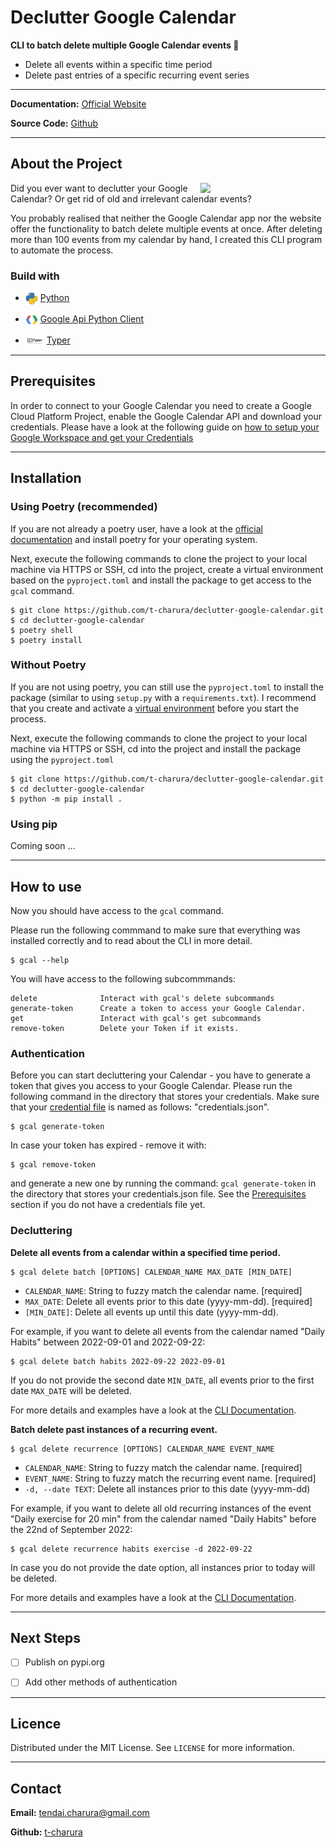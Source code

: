 # Declutter Google Calendar


**CLI to batch delete multiple Google Calendar events 📆**

* Delete all events within a specific time period
* Delete past entries of a specific recurring event series 

---

**Documentation:** [Official Website](https://t-charura.github.io/declutter-google-calendar/)

**Source Code:** [Github](https://github.com/t-charura/declutter-google-calendar)

---

## About the Project

<img style="float: right;" src="img/readme/declutter.jpg" width="200">

Did you ever want to declutter your Google Calendar? Or get rid of old and irrelevant calendar events?

You probably realised that neither the Google Calendar app nor the website offer the functionality to batch delete multiple events at once. After deleting more than 100 events from my calendar by hand, I created this CLI program to automate the process. 


### Build with
* <img src="img/readme/python.png" width="20" style="vertical-align:middle"> [Python](https://www.python.org/) 

* <img src="img/readme/google.png" width="20" style="vertical-align:middle"> [Google Api Python Client](https://github.com/googleapis/google-api-python-client)

* <img src="img/readme/typer.png" width="30" style="vertical-align:middle"> [Typer](https://github.com/tiangolo/typer)

---

## Prerequisites

In order to connect to your Google Calendar you need to create a Google Cloud Platform Project, enable the Google Calendar API and download your credentials. Please have a look at the following guide on [how to setup your Google Workspace and get your Credentials](google_workspace_setup.md)

---

## Installation

### Using **Poetry** (recommended)

If you are not already a poetry user, have a look at the [official documentation](https://python-poetry.org/docs/) and install poetry for your operating system.

Next, execute the following commands to clone the project to your local machine via HTTPS or SSH, cd into the project, create a virtual environment based on the `pyproject.toml` and install the package to get access to the `gcal` command.

```console
$ git clone https://github.com/t-charura/declutter-google-calendar.git
$ cd declutter-google-calendar
$ poetry shell
$ poetry install
```

### Without **Poetry**

If you are not using poetry, you can still use the `pyproject.toml` to install the package (similar to using `setup.py` with a `requirements.txt`). I recommend that you create and activate a [virtual environment](https://docs.python.org/3/library/venv.html#creating-virtual-environments) before you start the process.

Next, execute the following commands to clone the project to your local machine via HTTPS or SSH, cd into the project and install the package using the `pyproject.toml`

```console
$ git clone https://github.com/t-charura/declutter-google-calendar.git
$ cd declutter-google-calendar
$ python -m pip install .
```

### Using **pip**
Coming soon ... 

---

## How to use

Now you should have access to the `gcal` command. 

Please run the following commmand to make sure that everything was installed correctly and to read about the CLI in more detail.

```console
$ gcal --help 
``` 
You will have access to the following subcommmands:

    delete              Interact with gcal's delete subcommands
    generate-token      Create a token to access your Google Calendar.
    get                 Interact with gcal's get subcommands
    remove-token        Delete your Token if it exists.

### Authentication

Before you can start decluttering your Calendar - you have to generate a token that gives you access to your Google Calendar. 
Please run the following command in the directory that stores your credentials. Make sure that your [credential file](#prerequisites) is named as follows: "credentials.json".

```console
$ gcal generate-token
```
In case your token has expired - remove it with:
```console
$ gcal remove-token
```
and generate a new one by running the command: `gcal generate-token` in the directory that stores your credentials.json file. See the [Prerequisites](#prerequisites) section if you do not have a credentials file yet.


### Decluttering


**Delete all events from a calendar within a specified time period.**
``` console
$ gcal delete batch [OPTIONS] CALENDAR_NAME MAX_DATE [MIN_DATE]
```
* `CALENDAR_NAME`: String to fuzzy match the calendar name.  [required]
* `MAX_DATE`: Delete all events prior to this date (yyyy-mm-dd).  [required]
* `[MIN_DATE]`: Delete all events up until this date (yyyy-mm-dd).


For example, if you want to delete all events from the calendar named "Daily Habits" between 2022-09-01 and 2022-09-22: 

``` console
$ gcal delete batch habits 2022-09-22 2022-09-01
```
If you do not provide the second date `MIN_DATE`, all events prior to the first date `MAX_DATE` will be deleted.

For more details and examples have a look at the [CLI Documentation](cli_documentation.md#gcal-delete-batch).

**Batch delete past instances of a recurring event.**
``` console
$ gcal delete recurrence [OPTIONS] CALENDAR_NAME EVENT_NAME
```
* `CALENDAR_NAME`: String to fuzzy match the calendar name.  [required]
* `EVENT_NAME`: String to fuzzy match the recurring event name.  [required]
* `-d, --date TEXT`: Delete all instances prior to this date (yyyy-mm-dd)

For example, if you want to delete all old recurring instances of the event "Daily exercise for 20 min" from the calendar named "Daily Habits" before the 22nd of September 2022:
``` console
$ gcal delete recurrence habits exercise -d 2022-09-22
```
In case you do not provide the date option, all instances prior to today will be deleted.

For more details and examples have a look at the [CLI Documentation](cli_documentation.md#gcal-delete-recurrence).

---

## Next Steps

- [ ] Publish on pypi.org
- [ ] Add other methods of authentication


---

## Licence

Distributed under the MIT License. See `LICENSE` for more information.

---

## Contact

**Email:** tendai.charura@gmail.com

**Github:** [t-charura](https://github.com/t-charura)
